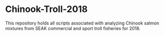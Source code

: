 # Chinook-Troll-2018
This repository holds all scripts associated with analyzing Chinook salmon mixtures from SEAK commercial and sport troll fisheries for 2018.
